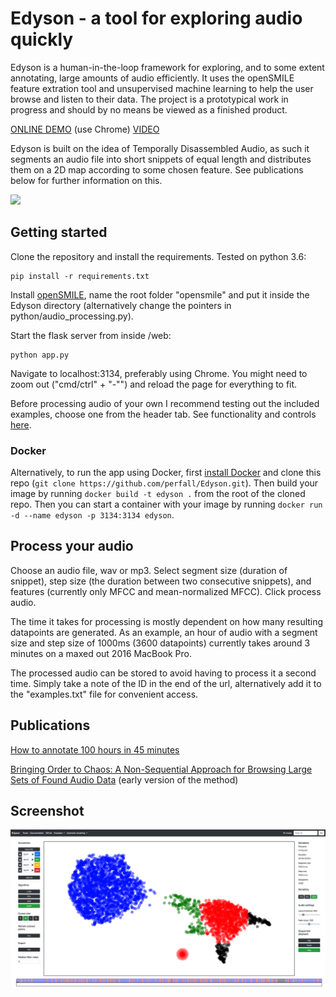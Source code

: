 # Edyson - a tool for exploring audio quickly

Edyson is a human-in-the-loop framework for exploring, and to some extent annotating, large amounts of audio efficiently. It uses the openSMILE feature extration tool and unsupervised machine learning to help the user browse and listen to their data. The project is a prototypical work in progress and should by no means be viewed as a finished product.

[ONLINE DEMO](https://perfall.github.io/Edyson/index.html) (use Chrome)
[VIDEO](https://youtu.be/3reUtg54hYM)


Edyson is built on the idea of Temporally Disassembled Audio, as such it segments an audio file into short snippets of equal length and distributes them on a 2D map according to some chosen feature. See publications below for further information on this.

![](misc/gifs/tda_animation.gif)

## Getting started
Clone the repository and install the requirements. Tested on python 3.6:

```
pip install -r requirements.txt
```

Install [openSMILE](https://www.audeering.com/opensmile/), name the root folder "opensmile" and put it inside the Edyson directory (alternatively change the pointers in python/audio_processing.py).

Start the flask server from inside /web:

```
python app.py
```

Navigate to localhost:3134, preferably using Chrome. You might need to zoom out ("cmd/ctrl" + "-"") and reload the page for everything to fit.

Before processing audio of your own I recommend testing out the included examples, choose one from the header tab. See functionality and controls [here](misc/cheatsheet.pdf).

### Docker

Alternatively, to run the app using Docker, first [install Docker](https://docs.docker.com/get-docker/) and clone this repo (`git clone https://github.com/perfall/Edyson.git`). Then build your image by running `docker build -t edyson .` from the root of the cloned repo. Then you can start a container with your image by running `docker run -d --name edyson -p 3134:3134 edyson`.

## Process your audio
Choose an audio file, wav or mp3. Select segment size (duration of snippet), step size (the duration between two consecutive snippets), and features (currently only MFCC and mean-normalized MFCC). Click process audio.

The time it takes for processing is mostly dependent on how many resulting datapoints are generated. As an example, an hour of audio with a segment size and step size of 1000ms (3600 datapoints) currently takes around 3 minutes on a maxed out 2016 MacBook Pro.

The processed audio can be stored to avoid having to process it a second time. Simply take a note of the ID in the end of the url, alternatively add it to the "examples.txt" file for convenient access.

## Publications
[How to annotate 100 hours in 45 minutes](https://www.isca-speech.org/archive/Interspeech_2019/pdfs/1648.pdf)

[Bringing Order to Chaos: A Non-Sequential Approach for Browsing Large Sets of Found Audio Data](https://www.aclweb.org/anthology/L18-1680) (early version of the method)




## Screenshot
![Screenshot](misc/screenshots/img1.png "Exploring a speech by Donald Trump")

